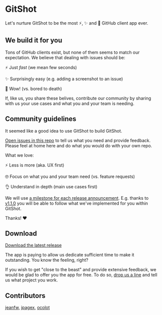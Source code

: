 # GitShot 

Let's nurture GitShot to be the most ⚡️, ✨ and 🤩 GitHub client app ever. 

## We build it for you

Tons of GitHub clients exist, but none of them seems to match our expectation. We believe that dealing with issues should be:

⚡️ Just *fast* (we mean few seconds)

✨ Surprisingly easy (e.g. adding a screenshot to an issue)

🤩 Wow! (vs. bored to death)

If, like us, you share these belives, contribute our community by sharing with us your use cases and what you and your team is needing.

## Community guidelines

It seemed like a good idea to use GitShot to build GitShot. 

[Open issues in this repo](https://github.com/cocreation/gitshot/issues/new) to tell us what you need and provide feedback. Please feel at home here and do what you would do with your own repo.

What we love:

⚡️ Less is more (aka. UX first)

🤓 Focus on what you and your team need (vs. feature requests)

👌 Understand in depth (main use cases first)

We will use [a milestone for each release announcement](https://github.com/cocreation/gitshot/milestones). E.g. thanks to [v1.1.0](https://github.com/cocreation/gitshot/milestone/1) you will be able to follow what we've implemented for you within GitShot.

Thanks! ❤️

## Download

[Download the latest release](https://itunes.apple.com/us/app/gitshot-github-issues-client/id1344912689?mt=8)

The app is paying to allow us dedicate sufficient time to make it outstanding. You know the feeling, right? 

If you wish to get "close to the beast" and provide extensive feedback, we would be glad to offer you the app for free. 
To do so, [drop us a line](mailto:gitshot@cocreation.studio) and tell us what project you work.

## Contributors

[jeanfw](https://github.com/jeanfw), [jpagex](https://github.com/jpagex), [ocolot](https://github.com/ocolot)
